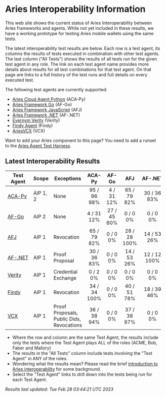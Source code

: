 # Aries Interoperability Information


This web site shows the current status of Aries Interoperability between Aries frameworks and agents. While
not yet included in these results, we have a working prototype for testing Aries mobile wallets using the
same tests.

The latest interoperability test results are below. Each row is a test agent, its columns
the results of tests executed in combination with other test agents.
The last column ("All Tests") shows the results of all tests run for the given test agent in any role. The link on each test
agent name provides more details about results for all test combinations for that test agent. On
that page are links to a full history of the test runs and full details on every executed test. 

The following test agents are currently supported:

- [Aries Cloud Agent Python](https://github.com/hyperledger/aries-cloudagent-python) (ACA-Py)
- [Aries Framework Go](https://github.com/hyperledger/aries-framework-go) (AF-Go)
- [Aries Framework JavaScript](https://github.com/hyperledger/aries-framework-javascript) (AFJ)
- [Aries Framework .NET](https://github.com/hyperledger/aries-framework-dotnet) (AF-.NET)
- [Evernym Verity](https://github.com/evernym/verity) (Verity)
- [Findy Agent](https://github.com/findy-network/findy-agent) (Findy)
- [AriesVCX](https://github.com/hyperledger/aries-vcx) (VCX)

Want to add your Aries component to this page? You need to add a runset to the
[Aries Agent Test Harness](https://github.com/hyperledger/aries-agent-test-harness).

## Latest Interoperability Results

| Test Agent | Scope | Exceptions | ACA-Py | AF-Go | AFJ | AF-.NET | Verity | Findy | VCX | **All Tests** |
| ----- | ----- | ----- | :----: | :----: | :----: | :----: | :----: | :----: | :----: | :----: |
| [ACA-Py](acapy.md)| AIP 1, 2 | None | 95 / 96<br>98% | 4 / 31<br>12% | 65 / 79<br>82% | 30 / 36<br>83% | 0 / 2<br>0% | 34 / 34<br>100% | 36 / 38<br>94% | **258 / 304<br>84%** |
| [AF-Go](afgo.md)| AIP 2 | None | 4 / 31<br>12% | 27 / 45<br>60% | 0 / 0<br>0% | 0 / 0<br>0% | 0 / 0<br>0% | 0 / 0<br>0% | 0 / 0<br>0% | **31 / 76<br>40%** |
| [AFJ](javascript.md)| AIP 1 | Revocation | 65 / 79<br>82% | 0 / 0<br>0% | 28 / 28<br>100% | 14 / 53<br>26% | 0 / 0<br>0% | 40 / 51<br>78% | 37 / 38<br>97% | **172 / 220<br>78%** |
| [AF-.NET](dotnet.md)| AIP 1 | Proof Proposal | 30 / 36<br>83% | 0 / 0<br>0% | 14 / 53<br>26% | 12 / 12<br>100% | 0 / 0<br>0% | 18 / 39<br>46% | 0 / 0<br>0% | **62 / 111<br>55%** |
| [Verity](verity.md)| AIP 1 | Credential Exchange | 0 / 2<br>0% | 0 / 0<br>0% | 0 / 0<br>0% | 0 / 0<br>0% | 0 / 0<br>0% | 0 / 0<br>0% | 0 / 0<br>0% | **0 / 2<br>0%** |
| [Findy](findy.md)| AIP 1 | Revocation | 34 / 34<br>100% | 0 / 0<br>0% | 40 / 51<br>78% | 18 / 39<br>46% | 0 / 0<br>0% | 17 / 17<br>100% | 0 / 0<br>0% | **103 / 124<br>83%** |
| [VCX](aries-vcx.md)| AIP 1 | Proof Proposals, Public Dids, Revocations | 36 / 38<br>94% | 0 / 0<br>0% | 37 / 38<br>97% | 0 / 0<br>0% | 0 / 0<br>0% | 0 / 0<br>0% | 19 / 20<br>95% | **92 / 96<br>95%** |

- Where the row and column are the same Test Agent, the results include only the tests where the Test Agent plays ALL of the roles (ACME, Bob, Faber and Mallory)
- The results in the "All Tests" column include tests involving the "Test Agent" in ANY of the roles.
- Wondering what the results mean? Please read the brief [introduction to Aries interoperability](aries-interop-intro.md) for some background.
- Select the "Test Agent" links to drill down into the tests being run for each Test Agent.


*Results last updated: Tue Feb 28 03:44:21 UTC 2023*

